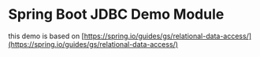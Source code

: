 # Spring Boot JDBC Demo Module
this demo is based on [https://spring.io/guides/gs/relational-data-access/](https://spring.io/guides/gs/relational-data-access/) 
